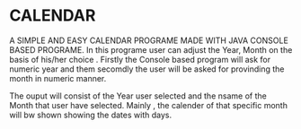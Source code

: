 # CALENDAR
A SIMPLE AND EASY CALENDAR PROGRAME MADE WITH JAVA CONSOLE BASED PROGRAME. 
In this programe user can adjust the Year, Month on the basis of his/her choice . Firstly the Console based program will ask for numeric year and
them secomdly the user will be asked for provinding the month in numeric manner.

The ouput will consist of the Year user selected and the nsame of the Month that user have selected.
Mainly , the calender of that specific month will bw shown showing the dates with days.
